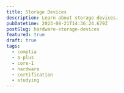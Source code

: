 ```yaml
---
title: Storage Devices
description: Learn about storage devices.
pubDatetime: 2023-08-21T14:36:24.679Z
postSlug: hardware-storage-devices
featured: true
draft: true
tags:
  - comptia
  - a-plus
  - core-1
  - hardware
  - certification
  - studying
---
```

